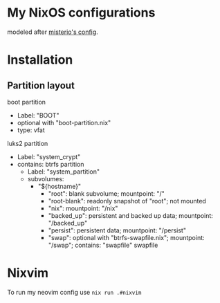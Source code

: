 # My NixOS configurations
modeled after [misterio's config](https://git.sr.ht/~misterio/nix-config).

# Installation

## Partition layout
boot partition
- Label: "BOOT"
- optional with "boot-partition.nix"
- type: vfat

luks2 partition
- Label: "system\_crypt"
- contains: btrfs partition
  - Label: "system\_partition"
  - subvolumes:
    - "${hostname}"
      - "root": blank subvolume; mountpoint: "/"
      - "root-blank": readonly snapshot of "root"; not mounted
      - "nix": mountpoint: "/nix"
      - "backed\_up": persistent and backed up data; mountpoint: "/backed\_up"
      - "persist": persistent data; mountpoint: "/persist"
      - "swap": optional with "btrfs-swapfile.nix"; mountpoint: "/swap"; contains: "swapfile" swapfile

# Nixvim
To run my neovim config use `nix run .#nixvim`
